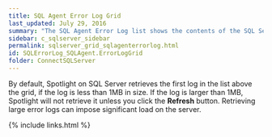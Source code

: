 ```yaml
---
title: SQL Agent Error Log Grid
last_updated: July 29, 2016
summary: "The SQL Agent Error Log list shows the contents of the SQL Server Agent Error Log."
sidebar: c_sqlserver_sidebar
permalink: sqlserver_grid_sqlagenterrorlog.html
id: SQLErrorLog_SQLAgent.ErrorLogGrid
folder: ConnectSQLServer
---
```



By default, Spotlight on SQL Server retrieves the first log in the list above the grid, if the log is less than 1MB in size. If the log is larger than 1MB, Spotlight will not retrieve it unless you click the **Refresh** button. Retrieving large error logs can impose significant load on the server.


{% include links.html %}
